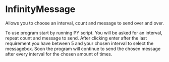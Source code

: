 # InfinityMessage
 Allows you to choose an interval, count and message to send over and over.

To use program start by running PY script.
You will be asked for an interval, repeat count and message to send.
After clicking enter after the last requirement you have between 5 and your chosen interval to select the messagebox.
Soon the program will continue to send the chosen message after every interval for the chosen amount of times.